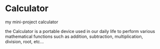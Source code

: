 # Calculator

my mini-project calculator

the Calculator is a portable device used in our daily life to perform various mathematical functions such as addition, subtraction, multiplication, division, root, etc... 

